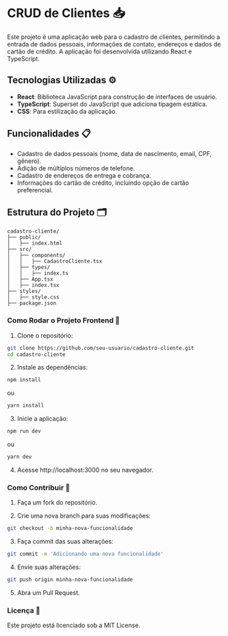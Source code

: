 # CRUD de Clientes 📥

Este projeto é uma aplicação web para o cadastro de clientes, permitindo a entrada de dados pessoais, informações de contato, endereços e dados de cartão de crédito. A aplicação foi desenvolvida utilizando React e TypeScript.

## Tecnologias Utilizadas ⚙️

- **React**: Biblioteca JavaScript para construção de interfaces de usuário.
- **TypeScript**: Superset do JavaScript que adiciona tipagem estática.
- **CSS**: Para estilização da aplicação.

## Funcionalidades 📋

- Cadastro de dados pessoais (nome, data de nascimento, email, CPF, gênero).
- Adição de múltiplos números de telefone.
- Cadastro de endereços de entrega e cobrança.
- Informações do cartão de crédito, incluindo opção de cartão preferencial.

## Estrutura do Projeto 🗂️

```plaintext
cadastro-cliente/
├── public/
│   ├── index.html
├── src/
│   ├── components/
│   │   ├── CadastroCliente.tsx
│   ├── types/
│   │   ├── index.ts
│   ├── App.tsx
│   ├── index.tsx
├── styles/
│   ├── style.css
├── package.json
```

### Como Rodar o Projeto Frontend 🚀

1. Clone o repositório:

```bash
git clone https://github.com/seu-usuario/cadastro-cliente.git
cd cadastro-cliente
```

2. Instale as dependências:

```bash
npm install
```

ou

```bash
yarn install
```

3. Inicie a aplicação:

```bash
npm run dev
```

ou

```bash
yarn dev
```

4. Acesse http://localhost:3000 no seu navegador.

### Como Contribuir 🤝

1. Faça um fork do repositório.

2. Crie uma nova branch para suas modificações:

```bash
git checkout -b minha-nova-funcionalidade
```

3. Faça commit das suas alterações:

```bash
git commit -m 'Adicionando uma nova funcionalidade'
```

4. Envie suas alterações:

```bash
git push origin minha-nova-funcionalidade
```

5. Abra um Pull Request.

### Licença 📝

Este projeto está licenciado sob a MIT License.
